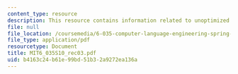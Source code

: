 ```yaml
---
content_type: resource
description: This resource contains information related to unoptimized code generation.
file: null
file_location: /coursemedia/6-035-computer-language-engineering-spring-2010/b4163c24b61e99bd51b32a9272ea136a_MIT6_035S10_rec03.pdf
file_type: application/pdf
resourcetype: Document
title: MIT6_035S10_rec03.pdf
uid: b4163c24-b61e-99bd-51b3-2a9272ea136a
---
```


